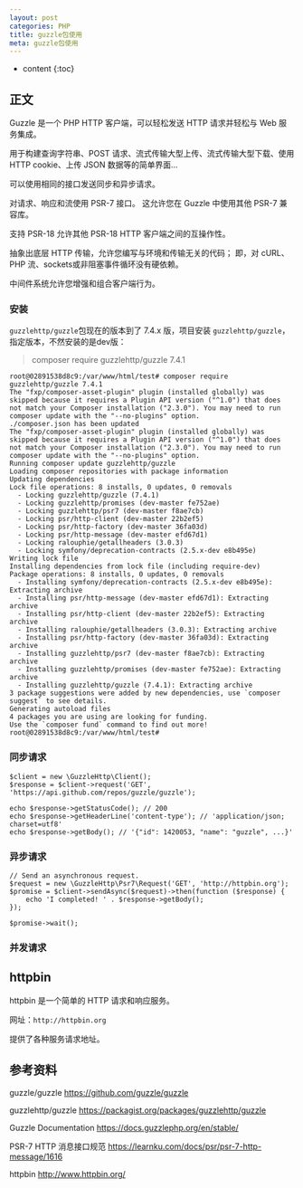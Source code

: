 ```yaml
---
layout: post
categories: PHP
title: guzzle包使用
meta: guzzle包使用
---
```

* content
{:toc}

## 正文

Guzzle 是一个 PHP HTTP 客户端，可以轻松发送 HTTP 请求并轻松与 Web 服务集成。

用于构建查询字符串、POST 请求、流式传输大型上传、流式传输大型下载、使用 HTTP cookie、上传 JSON 数据等的简单界面...

可以使用相同的接口发送同步和异步请求。

对请求、响应和流使用 PSR-7 接口。  这允许您在 Guzzle 中使用其他 PSR-7 兼容库。

支持 PSR-18 允许其他 PSR-18 HTTP 客户端之间的互操作性。

抽象出底层 HTTP 传输，允许您编写与环境和传输无关的代码；  即，对 cURL、PHP 流、sockets或非阻塞事件循环没有硬依赖。

中间件系统允许您增强和组合客户端行为。

### 安装

`guzzlehttp/guzzle`包现在的版本到了 7.4.x 版，项目安装 `guzzlehttp/guzzle`，指定版本，不然安装的是dev版：
> composer require guzzlehttp/guzzle 7.4.1

```
root@02891538d8c9:/var/www/html/test# composer require guzzlehttp/guzzle 7.4.1
The "fxp/composer-asset-plugin" plugin (installed globally) was skipped because it requires a Plugin API version ("^1.0") that does not match your Composer installation ("2.3.0"). You may need to run composer update with the "--no-plugins" option.
./composer.json has been updated
The "fxp/composer-asset-plugin" plugin (installed globally) was skipped because it requires a Plugin API version ("^1.0") that does not match your Composer installation ("2.3.0"). You may need to run composer update with the "--no-plugins" option.
Running composer update guzzlehttp/guzzle
Loading composer repositories with package information
Updating dependencies
Lock file operations: 8 installs, 0 updates, 0 removals
  - Locking guzzlehttp/guzzle (7.4.1)
  - Locking guzzlehttp/promises (dev-master fe752ae)
  - Locking guzzlehttp/psr7 (dev-master f8ae7cb)
  - Locking psr/http-client (dev-master 22b2ef5)
  - Locking psr/http-factory (dev-master 36fa03d)
  - Locking psr/http-message (dev-master efd67d1)
  - Locking ralouphie/getallheaders (3.0.3)
  - Locking symfony/deprecation-contracts (2.5.x-dev e8b495e)
Writing lock file
Installing dependencies from lock file (including require-dev)
Package operations: 8 installs, 0 updates, 0 removals
  - Installing symfony/deprecation-contracts (2.5.x-dev e8b495e): Extracting archive
  - Installing psr/http-message (dev-master efd67d1): Extracting archive
  - Installing psr/http-client (dev-master 22b2ef5): Extracting archive
  - Installing ralouphie/getallheaders (3.0.3): Extracting archive
  - Installing psr/http-factory (dev-master 36fa03d): Extracting archive
  - Installing guzzlehttp/psr7 (dev-master f8ae7cb): Extracting archive
  - Installing guzzlehttp/promises (dev-master fe752ae): Extracting archive
  - Installing guzzlehttp/guzzle (7.4.1): Extracting archive
3 package suggestions were added by new dependencies, use `composer suggest` to see details.
Generating autoload files
4 packages you are using are looking for funding.
Use the `composer fund` command to find out more!
root@02891538d8c9:/var/www/html/test#
```

### 同步请求

```
$client = new \GuzzleHttp\Client();
$response = $client->request('GET', 'https://api.github.com/repos/guzzle/guzzle');

echo $response->getStatusCode(); // 200
echo $response->getHeaderLine('content-type'); // 'application/json; charset=utf8'
echo $response->getBody(); // '{"id": 1420053, "name": "guzzle", ...}'
```

### 异步请求

```
// Send an asynchronous request.
$request = new \GuzzleHttp\Psr7\Request('GET', 'http://httpbin.org');
$promise = $client->sendAsync($request)->then(function ($response) {
    echo 'I completed! ' . $response->getBody();
});

$promise->wait();
```

### 并发请求



## httpbin

httpbin 是一个简单的 HTTP 请求和响应服务。

网址：`http://httpbin.org`

提供了各种服务请求地址。


## 参考资料

guzzle/guzzle <https://github.com/guzzle/guzzle> 

guzzlehttp/guzzle <https://packagist.org/packages/guzzlehttp/guzzle>

Guzzle Documentation <https://docs.guzzlephp.org/en/stable/>

PSR-7 HTTP 消息接口规范 <https://learnku.com/docs/psr/psr-7-http-message/1616>

httpbin <http://www.httpbin.org/>


